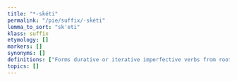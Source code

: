 ```yaml
---
title: "*-sḱéti"
permalink: "/pie/suffix/-sḱéti"
lemma_to_sort: "sk'eti"
klass: suffix
etymology: []
markers: []
synonyms: []
definitions: ["Forms durative or iterative imperfective verbs from roots."]
topics: []
---
```

